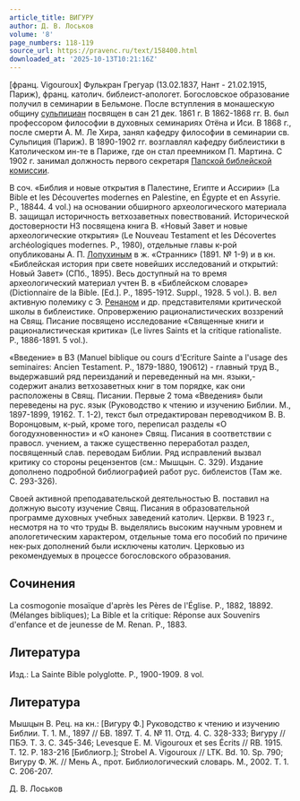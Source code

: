 ```yaml
---
article_title: ВИГУРУ
author: Д. В. Лоськов
volume: '8'
page_numbers: 118-119
source_url: https://pravenc.ru/text/158400.html
downloaded_at: '2025-10-13T10:21:16Z'
---
```


[франц. Vigouroux] Фулькран Грегуар (13.02.1837, Нант - 21.02.1915, Париж), франц. католич. библеист-апологет. Богословское образование получил в семинарии в Бельмоне. После вступления в монашескую общину [сульпициан](https://pravenc.ru/text/сульпициан.html) посвящен в сан 21 дек. 1861 г. В 1862-1868 гг. В. был профессором философии в духовных семинариях Отёна и Иси. В 1868 г., после смерти А. М. Ле Хира, занял кафедру философии в cеминарии cв. Сульпиция (Париж). В 1890-1902 гг. возглавлял кафедру библеистики в Католическом ин-те в Париже, где он стал преемником П. Мартина. С 1902 г. занимал должность первого секретаря [Папской библейской комиссии](<https://pravenc.ru/text/Папская библейская комиссия.html>).

В соч. «Библия и новые открытия в Палестине, Египте и Ассирии» (La Bible et les Découvertes modernes en Palestine, en Égypte et en Assyrie. P., 18844. 4 vol.) на основании обширного археологического материала В. защищал историчность ветхозаветных повествований. Исторической достоверности НЗ посвящена книга В. «Новый Завет и новые археологические открытия» (Le Nouveau Testament et les Décovertes archéologiques modernes. P., 1980), отдельные главы к-рой опубликованы А. П. [Лопухиным](https://pravenc.ru/text/Лопухиным.html) в ж. «Странник» (1891. № 1-9) и в кн. «Библейская история при свете новейших исследований и открытий: Новый Завет» (СПб., 1895). Весь доступный на то время археологический материал учтен В. в «Библейском словаре» (Dictionnaire de la Bible. [Ed.]. P., 1895-1912. Suppl., 1928. 5 vol.). В. вел активную полемику с Э. [Ренаном](https://pravenc.ru/text/Ренаном.html) и др. представителями критической школы в библеистике. Опровержению рационалистических воззрений на Свящ. Писание посвящено исследование «Священные книги и рационалистическая критика» (Le livres Saints et la critique rationaliste. P., 1886-1891. 5 vol.).

«Введение» в ВЗ (Manuel biblique ou cours d'Ecriture Sainte a l'usage des seminaires: Ancien Testament. P., 1879-1880, 190612) - главный труд В., выдержавший ряд переизданий и переведенный на мн. языки,- содержит анализ ветхозаветных книг в том порядке, как они расположены в Свящ. Писании. Первые 2 тома «Введения» были переведены на рус. язык (Руководство к чтению и изучению Библии. М., 1897-1899, 19162. Т. 1-2), текст был отредактирован переводчиком В. В. Воронцовым, к-рый, кроме того, переписал разделы «О богодухновенности» и «О каноне» Свящ. Писания в соответствии с правосл. учением, а также существенно переработал раздел, посвященный слав. переводам Библии. Ряд исправлений вызвал критику со стороны рецензентов (см.: Мышцын. С. 329). Издание дополнено подробной библиографией работ рус. библеистов (Там же. С. 293-326).

Своей активной преподавательской деятельностью В. поставил на должную высоту изучение Свящ. Писания в образовательной программе духовных учебных заведений католич. Церкви. В 1923 г., несмотря на то что труды В. выделялись высоким научным уровнем и апологетическим характером, отдельные тома его пособий по причине нек-рых дополнений были исключены католич. Церковью из рекомендуемых в процессе богословского образования.

## Сочинения

La cosmogonie mosaïque d'après les Pères de l'Église. P., 1882, 18892. (Mélanges bibliques); La Bible et la critique: Réponse aux Souvenirs d'enfance et de jeunesse de M. Renan. P., 1883.

## Литература

Изд.: La Sainte Bible polyglotte. P., 1900-1909. 8 vol.

## Литература

Мышцын В. Рец. на кн.: [Вигуру Ф.] Руководство к чтению и изучению Библии. Т. 1. М., 1897 // БВ. 1897. Т. 4. № 11. Отд. 4. С. 328-333; Вигуру // ПБЭ. Т. 3. С. 345-346; Levesque E. M. Vigouroux et ses Écrits // RB. 1915. T. 12. P. 183-216 [Библиогр.]; Strobel A. Vigouroux // LTK. Bd. 10. Sp. 790; Вигуру Ф. Ж. // Мень А., прот. Библиологический словарь. М., 2002. Т. 1. С. 206-207.

Д. В. Лоськов
